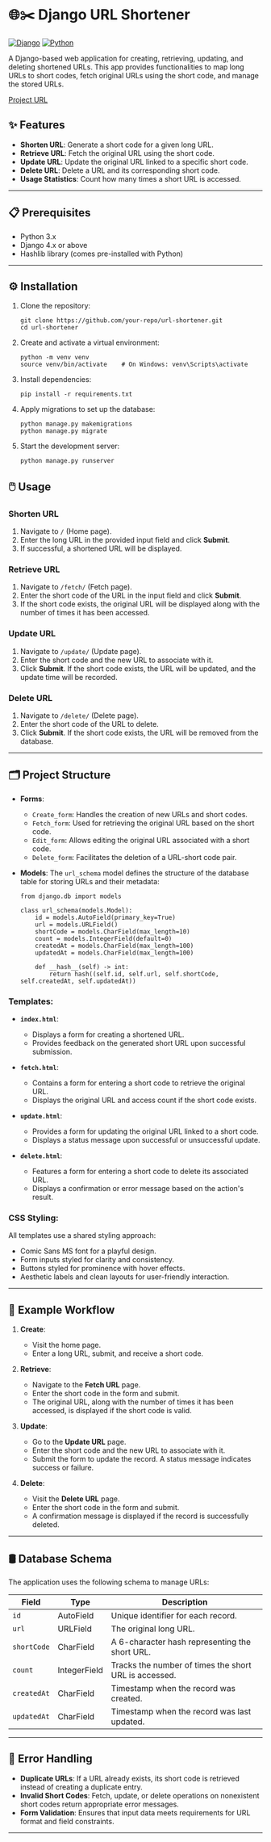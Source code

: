 # 🌐✂️ Django URL Shortener

[![Django](https://img.shields.io/badge/Django-4.0%2B-brightgreen)](https://www.djangoproject.com/)
[![Python](https://img.shields.io/badge/Python-3.8%2B-blue)](https://www.python.org/)

A Django-based web application for creating, retrieving, updating, and deleting shortened URLs. This app provides functionalities to map long URLs to short codes, fetch original URLs using the short code, and manage the stored URLs.

[Project URL](https://roadmap.sh/projects/url-shortening-service)

## ✨ Features

- **Shorten URL**: Generate a short code for a given long URL.
- **Retrieve URL**: Fetch the original URL using the short code.
- **Update URL**: Update the original URL linked to a specific short code.
- **Delete URL**: Delete a URL and its corresponding short code.
- **Usage Statistics**: Count how many times a short URL is accessed.

---

## 📋 Prerequisites

- Python 3.x
- Django 4.x or above
- Hashlib library (comes pre-installed with Python)

---

## ⚙️ Installation

1. Clone the repository:
   ```
   git clone https://github.com/your-repo/url-shortener.git
   cd url-shortener
    ```

2. Create and activate a virtual environment:
    ```
    python -m venv venv
    source venv/bin/activate    # On Windows: venv\Scripts\activate
    ```

3. Install dependencies:
    ```
    pip install -r requirements.txt
    ```

4. Apply migrations to set up the database:
    ```
    python manage.py makemigrations
    python manage.py migrate
    ```

5. Start the development server:
    ```
    python manage.py runserver
    ```

## 🖱️ Usage

### Shorten URL
1. Navigate to `/` (Home page).
2. Enter the long URL in the provided input field and click **Submit**.
3. If successful, a shortened URL will be displayed.

### Retrieve URL
1. Navigate to `/fetch/` (Fetch page).
2. Enter the short code of the URL in the input field and click **Submit**.
3. If the short code exists, the original URL will be displayed along with the number of times it has been accessed.

### Update URL
1. Navigate to `/update/` (Update page).
2. Enter the short code and the new URL to associate with it.
3. Click **Submit**. If the short code exists, the URL will be updated, and the update time will be recorded.

### Delete URL
1. Navigate to `/delete/` (Delete page).
2. Enter the short code of the URL to delete.
3. Click **Submit**. If the short code exists, the URL will be removed from the database.

---

## 🗂️ Project Structure

- **Forms**: 
  - `Create_form`: Handles the creation of new URLs and short codes.
  - `Fetch_form`: Used for retrieving the original URL based on the short code.
  - `Edit_form`: Allows editing the original URL associated with a short code.
  - `Delete_form`: Facilitates the deletion of a URL-short code pair.
  
- **Models**:
  The `url_schema` model defines the structure of the database table for storing URLs and their metadata:
  ```
  from django.db import models

  class url_schema(models.Model):
      id = models.AutoField(primary_key=True)
      url = models.URLField()
      shortCode = models.CharField(max_length=10)
      count = models.IntegerField(default=0)
      createdAt = models.CharField(max_length=100)
      updatedAt = models.CharField(max_length=100)

      def __hash__(self) -> int:
          return hash((self.id, self.url, self.shortCode, self.createdAt, self.updatedAt))
    ```

### Templates:
- **`index.html`**: 
  - Displays a form for creating a shortened URL.
  - Provides feedback on the generated short URL upon successful submission.

- **`fetch.html`**: 
  - Contains a form for entering a short code to retrieve the original URL.
  - Displays the original URL and access count if the short code exists.

- **`update.html`**: 
  - Provides a form for updating the original URL linked to a short code.
  - Displays a status message upon successful or unsuccessful update.

- **`delete.html`**: 
  - Features a form for entering a short code to delete its associated URL.
  - Displays a confirmation or error message based on the action's result.

### CSS Styling:
All templates use a shared styling approach:
- Comic Sans MS font for a playful design.
- Form inputs styled for clarity and consistency.
- Buttons styled for prominence with hover effects.
- Aesthetic labels and clean layouts for user-friendly interaction.

---

## 🧭 Example Workflow 

1. **Create**:
    - Visit the home page.
    - Enter a long URL, submit, and receive a short code.
2. **Retrieve**:
   - Navigate to the **Fetch URL** page.
   - Enter the short code in the form and submit.
   - The original URL, along with the number of times it has been accessed, is displayed if the short code is valid.

3. **Update**:
   - Go to the **Update URL** page.
   - Enter the short code and the new URL to associate with it.
   - Submit the form to update the record. A status message indicates success or failure.

4. **Delete**:
   - Visit the **Delete URL** page.
   - Enter the short code in the form and submit.
   - A confirmation message is displayed if the record is successfully deleted.

---

## 🛢️ Database Schema

The application uses the following schema to manage URLs:

| Field        | Type         | Description                                   |
|--------------|--------------|-----------------------------------------------|
| `id`         | AutoField    | Unique identifier for each record.           |
| `url`        | URLField     | The original long URL.                       |
| `shortCode`  | CharField    | A 6-character hash representing the short URL. |
| `count`      | IntegerField | Tracks the number of times the short URL is accessed. |
| `createdAt`  | CharField    | Timestamp when the record was created.       |
| `updatedAt`  | CharField    | Timestamp when the record was last updated.  |

---

## 🚨 Error Handling

- **Duplicate URLs**: If a URL already exists, its short code is retrieved instead of creating a duplicate entry.
- **Invalid Short Codes**: Fetch, update, or delete operations on nonexistent short codes return appropriate error messages.
- **Form Validation**: Ensures that input data meets requirements for URL format and field constraints.

---


